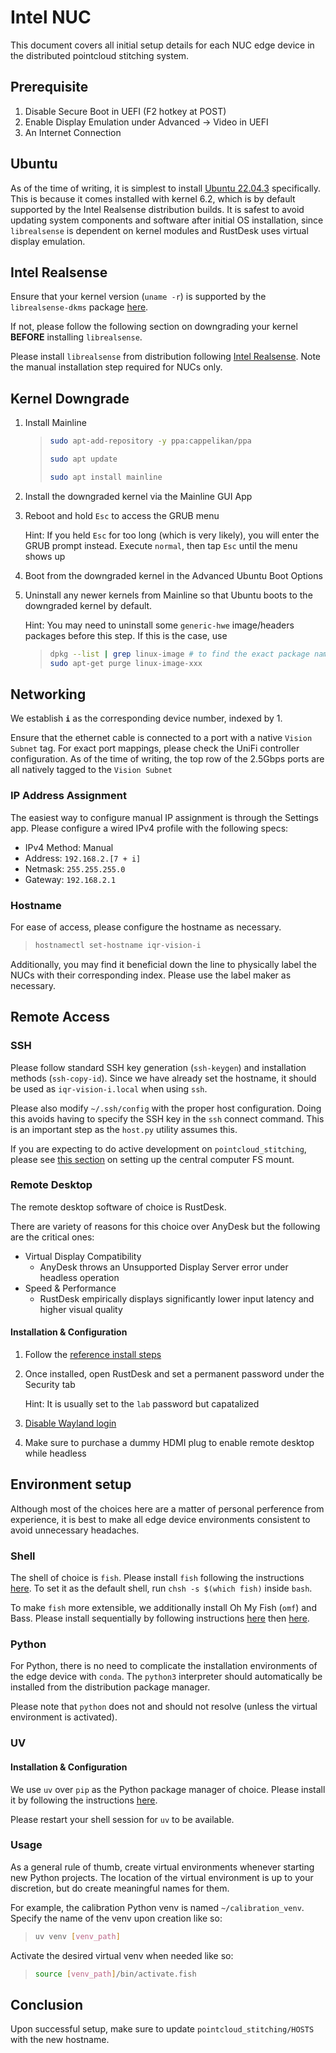 # Intel NUC

This document covers all initial setup details for each NUC edge device in the distributed pointcloud stitching system.

## Prerequisite

1. Disable Secure Boot in UEFI (F2 hotkey at POST)
2. Enable Display Emulation under Advanced -> Video in UEFI
3. An Internet Connection

## Ubuntu

As of the time of writing, it is simplest to install [Ubuntu 22.04.3](https://old-releases.ubuntu.com/releases/22.04.3/) specifically. This is because it comes installed with kernel 6.2, which is by default supported by the Intel Realsense distribution builds. It is safest to avoid updating system components and software after initial OS installation, since `librealsense` is dependent on kernel modules and RustDesk uses virtual display emulation.

## Intel Realsense

Ensure that your kernel version (`uname -r`) is supported by the `librealsense-dkms` package [here](https://github.com/IntelRealSense/librealsense/blob/master/doc/distribution_linux.md#using-pre-build-packages).

If not, please follow the following section on downgrading your kernel **BEFORE** installing `librealsense`.

Please install `librealsense` from distribution following [Intel Realsense](https://iqr.cs.yale.edu/docs/computer-vision/intel-realsense.html). Note the manual installation step required for NUCs only.

## Kernel Downgrade

1. Install Mainline
   > ```sh
   > sudo apt-add-repository -y ppa:cappelikan/ppa
   >
   > sudo apt update
   >
   > sudo apt install mainline
   > ```
2. Install the downgraded kernel via the Mainline GUI App
3. Reboot and hold `Esc` to access the GRUB menu

   Hint: If you held `Esc` for too long (which is very likely), you will enter the GRUB prompt instead. Execute `normal`, then tap `Esc` until the menu shows up

4. Boot from the downgraded kernel in the Advanced Ubuntu Boot Options
5. Uninstall any newer kernels from Mainline so that Ubuntu boots to the downgraded kernel by default.

   Hint: You may need to uninstall some `generic-hwe` image/headers packages before this step. If this is the case, use

   > ```sh
   > dpkg --list | grep linux-image # to find the exact package name of linux-image-xxx
   > sudo apt-get purge linux-image-xxx
   > ```

## Networking

We establish **`i`** as the corresponding device number, indexed by 1.

Ensure that the ethernet cable is connected to a port with a native `Vision Subnet` tag. For exact port mappings, please check the UniFi controller configuration. As of the time of writing, the top row of the 2.5Gbps ports are all natively tagged to the `Vision Subnet`

### IP Address Assignment

The easiest way to configure manual IP assignment is through the Settings app. Please configure a wired IPv4 profile with the following specs:

- IPv4 Method: Manual
- Address: `192.168.2.[7 + i]`
- Netmask: `255.255.255.0`
- Gateway: `192.168.2.1`

### Hostname

For ease of access, please configure the hostname as necessary.

> ```sh
> hostnamectl set-hostname iqr-vision-i
> ```

Additionally, you may find it beneficial down the line to physically label the NUCs with their corresponding index. Please use the label maker as necessary.

## Remote Access

### SSH

Please follow standard SSH key generation (`ssh-keygen`) and installation methods (`ssh-copy-id`). Since we have already set the hostname, it should be used as `iqr-vision-i.local` when using `ssh`.

Please also modify `~/.ssh/config` with the proper host configuration. Doing this avoids having to specify the SSH key in the `ssh` connect command. This is an important step as the `host.py` utility assumes this.

If you are expecting to do active development on `pointcloud_stitching`, please see [this section](https://iqr.cs.yale.edu/docs/computer-vision/pointcloud-stitching.html#camera-edge-server) on setting up the central computer FS mount.

### Remote Desktop

The remote desktop software of choice is RustDesk.

There are variety of reasons for this choice over AnyDesk but the following are the critical ones:

- Virtual Display Compatibility
  - AnyDesk throws an Unsupported Display Server error under headless operation
- Speed & Performance
  - RustDesk empirically displays significantly lower input latency and higher visual quality

#### Installation & Configuration

1. Follow the [reference install steps](https://rustdesk.com/docs/en/client/linux/)
2. Once installed, open RustDesk and set a permanent password under the Security tab

   Hint: It is usually set to the `lab` password but capatalized

3. [Disable Wayland login](https://rustdesk.com/docs/en/client/linux/#login-screen)
4. Make sure to purchase a dummy HDMI plug to enable remote desktop while headless

## Environment setup

Although most of the choices here are a matter of personal perference from experience, it is best to make all edge device environments consistent to avoid unnecessary headaches.

### Shell

The shell of choice is `fish`. Please install `fish` following the instructions [here](https://launchpad.net/~fish-shell/+archive/ubuntu/release-3). To set it as the default shell, run `chsh -s $(which fish)` inside `bash`.

To make `fish` more extensible, we additionally install Oh My Fish (`omf`) and Bass. Please install sequentially by following instructions [here](https://github.com/oh-my-fish/oh-my-fish?tab=readme-ov-file#installation) then [here](https://github.com/edc/bass?tab=readme-ov-file#with-oh-my-fish).

### Python

For Python, there is no need to complicate the installation environments of the edge device with `conda`. The `python3` interpreter should automatically be installed from the distribution package manager.

Please note that `python` does not and should not resolve (unless the virtual environment is activated).

### UV

#### Installation & Configuration

We use `uv` over `pip` as the Python package manager of choice. Please install it by following the instructions [here](https://github.com/astral-sh/uv?tab=readme-ov-file#getting-started).

Please restart your shell session for `uv` to be available.

### Usage

As a general rule of thumb, create virtual environments whenever starting new Python projects. The location of the virtual environment is up to your discretion, but do create meaningful names for them.

For example, the calibration Python venv is named `~/calibration_venv`. Specify the name of the venv upon creation like so:

> ```bash
> uv venv [venv_path]
> ```

Activate the desired virtual venv when needed like so:

> ```bash
> source [venv_path]/bin/activate.fish
> ```

## Conclusion

Upon successful setup, make sure to update `pointcloud_stitching/HOSTS` with the new hostname.

